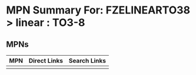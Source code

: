 



# MPN Summary For: FZELINEARTO38 > linear : TO3-8

## MPNs
  

|MPN|Direct Links|Search Links|
| :--- | :--- | :--- |
||||
